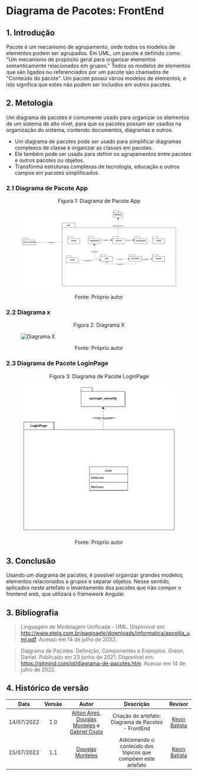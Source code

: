 # Diagrama de Pacotes: FrontEnd

## 1. Introdução
Pacote é um mecanismo de agrupamento, onde todos os modelos de elementos podem ser
agrupados. Em UML, um pacote é definido como: "Um mecanismo de propósito geral para organizar elementos semanticamente relacionados em grupos." Todos os modelos de elementos que são ligados ou referenciados por um pacote são chamados de "Conteúdo do pacote". Um pacote possui vários modelos de elementos, e isto significa que estes não podem ser incluídos em outros pacotes.

## 2. Metologia
Um diagrama de pacotes é comumente usado para organizar os elementos de um sistema de alto nível, para que os pacotes possam ser usados ​​na organização do sistema, contendo documentos, diagramas e outros.

- Um diagrama de pacotes pode ser usado para simplificar diagramas complexos de classe e organizar as classes em pacotes.
- Ele também pode ser usado para definir os agrupamentos entre pacotes e outros pacotes ou objetos.
- Transforma estruturas complexas de tecnologia, educação e outros campos em pacotes simplificados.

### 2.1 Diagrama de Pacote App

<figure>
  <figcaption style="text-align: center !important">
    Figura 1: Diagrama de Pacote App
  </figcaption>

  ![Diagrama de Pacote App](../img/Diagramas/diagrama_pacotes_app.png)

  <figcaption style="text-align: center !important">
    Fonte: Próprio autor
  </figcaption>
</figure>

### 2.2 Diagrama x

<figure>
  <figcaption style="text-align: center !important">
    Figura 2: Diagrama X
  </figcaption>

  ![Diagrama X](../img/Diagramas/)

  <figcaption style="text-align: center !important">
    Fonte: Próprio autor
  </figcaption>
</figure>

### 2.3 Diagrama de Pacote LoginPage

<figure>
  <figcaption style="text-align: center !important">
    Figura 3: Diagrama de Pacote LoginPage
  </figcaption>

  ![Diagrama X](../img/Diagramas/diagrama_pacotes_login_page.png)

  <figcaption style="text-align: center !important">
    Fonte: Próprio autor
  </figcaption>
</figure>

## 3. Conclusão
Usando um diagrama de pacotes, é possível organizar grandes modelos, elementos relacionados a grupos e separar objetos. Nesse sentido, aplicados neste artefato o levantamento dos pacotes que irão compor o frontend web, que utilizará o framework Angular. 

## 3. Bibliografia

> Linguagem de Modelagem Unificada - UML. Disponível em: <http://www.etelg.com.br/paginaete/downloads/informatica/apostila_uml.pdf>. Acesso em 14 de julho de 2022.

> Diagrama de Pacotes: Definição, Componentes e Exemplos. Green, Daniel. Publicado em 23 junho de 2021. Disponível em: <https://gitmind.com/pt/diagrama-de-pacotes.htm>. Acesso em 14 de julho de 2022.

## 4. Histórico de versão
| Data | Versão | Autor | Descrição | Revisor |
| :-: | :-: | :-: | :-: | :-: |
| 14/07/2022 | 1.0 | [Ailton Aires](https://github.com/ailtonaires), [Douglas Monteles](https://github.com/DouglasMonteles) e [Gabriel Costa](https://github.com/GabrielCostaDeOliveira) | Criação do artefato: Diagrama de Pacotes - FrontEnd | [Kevin Batista](https://github.com/k3vin-batista) |
| 15/07/2022 | 1.1 | [Douglas Monteles](https://github.com/DouglasMonteles) | Adicionando o conteúdo dos tópicos que compõem este artefato  | [Kevin Batista](https://github.com/k3vin-batista) |
